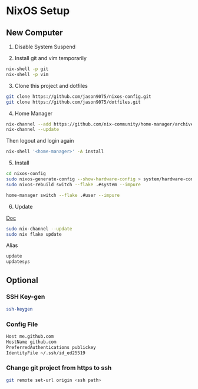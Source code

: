 # NixOS Setup

## New Computer

1. Disable System Suspend

2. Install git and vim temporarily

```bash
nix-shell -p git
nix-shell -p vim
```

3. Clone this project and dotfiles

```bash
git clone https://github.com/jason9075/nixos-config.git
git clone https://github.com/jason9075/dotfiles.git
```

4. Home Manager

```bash
nix-channel --add https://github.com/nix-community/home-manager/archive/master.tar.gz home-manager
nix-channel --update
```

Then logout and login again

```bash
nix-shell '<home-manager>' -A install
```

5. Install

```bash
cd nixos-config
sudo nixos-generate-config --show-hardware-config > system/hardware-configuration.nix
sudo nixos-rebuild switch --flake .#system --impure

home-manager switch --flake .#user --impure
```

6. Update

[Doc](https://nixos.org/manual/nixos/stable/index.html#sec-upgrading)

```bash
sudo nix-channel --update
sudo nix flake update
```

Alias
```bash
update
updatesys
```

## Optional

### SSH Key-gen

```bash
ssh-keygen
```

### Config File

```bash
Host me.github.com
HostName github.com
PreferredAuthentications publickey
IdentityFile ~/.ssh/id_ed25519
```

### Change git project from https to ssh

```bash
git remote set-url origin <ssh path>
```
